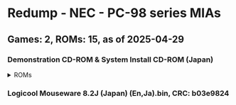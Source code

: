 # Redump - NEC - PC-98 series MIAs
## Games: 2, ROMs: 15, as of 2025-04-29

### Demonstration CD-ROM & System Install CD-ROM (Japan)
<details>
<summary>ROMs</summary>

- Demonstration CD-ROM & System Install CD-ROM (Japan) (Track 01).bin, CRC: 8d2abcac
- Demonstration CD-ROM & System Install CD-ROM (Japan) (Track 02).bin, CRC: 0bc3b978
- Demonstration CD-ROM & System Install CD-ROM (Japan) (Track 03).bin, CRC: 6e50c1ee
- Demonstration CD-ROM & System Install CD-ROM (Japan) (Track 04).bin, CRC: 26355d2f
- Demonstration CD-ROM & System Install CD-ROM (Japan) (Track 05).bin, CRC: 4b695da9
- Demonstration CD-ROM & System Install CD-ROM (Japan) (Track 06).bin, CRC: f3a78a3a
- Demonstration CD-ROM & System Install CD-ROM (Japan) (Track 07).bin, CRC: 6c7699b5
- Demonstration CD-ROM & System Install CD-ROM (Japan) (Track 08).bin, CRC: e35e6406
- Demonstration CD-ROM & System Install CD-ROM (Japan) (Track 09).bin, CRC: 8db5c450
- Demonstration CD-ROM & System Install CD-ROM (Japan) (Track 10).bin, CRC: f04593cc
- Demonstration CD-ROM & System Install CD-ROM (Japan) (Track 11).bin, CRC: 06aa93bf
- Demonstration CD-ROM & System Install CD-ROM (Japan) (Track 12).bin, CRC: d3cd6849
- Demonstration CD-ROM & System Install CD-ROM (Japan) (Track 13).bin, CRC: c2e1f8f6
- Demonstration CD-ROM & System Install CD-ROM (Japan) (Track 14).bin, CRC: add4351f
</details>

### Logicool Mouseware 8.2J (Japan) (En,Ja).bin, CRC: b03e9824
